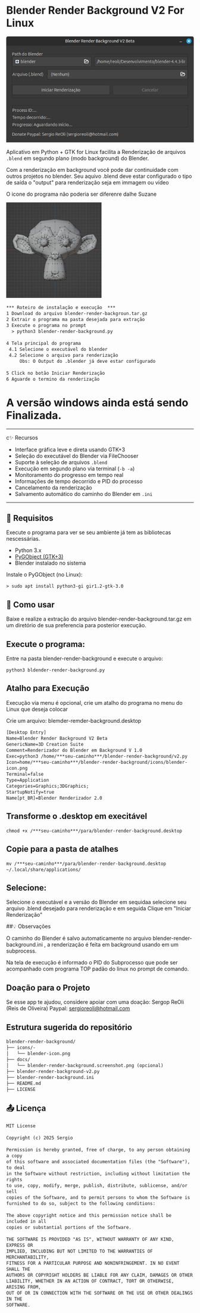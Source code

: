 # Blender Render Background V2 For Linux

<img alt="blender-render-background-screenshot.png" src="blender-render-background-screenshot.png">

Aplicativo em Python + GTK for Linux facilita a Renderização de arquivos `.blend`
em segundo plano (modo background) do Blender.

Com a renderização em background você pode dar continuidade com outros projetos no blender.
Seu aquivo .blend deve estar configurado o tipo de saída o "output" para renderização seja
em immagem ou vídeo

O icone do programa não poderia ser diferenre dalhe Suzane

<img alt="blender-icon.png" src="blender-icon.png">

```
*** Roteiro de instalação e execução  ***
1 Download do arquivo blender-render-backgroun.tar.gz
2 Extrair o programa ma pasta desejada para extração
3 Execute o programa no prompt
  > python3 blender-render-background.py

4 Tela principal do programa 
 4.1 Selecione o executável do blender
 4.2 Selecione o arquivo para renderização
     Obs: O Output do .blender já deve estar configurado

5 Click no botão Iniciar Renderização 
6 Aguarde o termino da renderização

```

# A versão windows ainda está sendo Finalizada.


---
c✨ Recursos

- Interface gráfica leve e direta usando GTK+3
- Seleção do executável do Blender via FileChooser
- Suporte à seleção de arquivos `.blend`
- Execução em segundo plano via terminal (`-b -a`)
- Monitoramento do progresso em tempo real
- Informações de tempo decorrido e PID do processo
- Cancelamento da renderização
- Salvamento automático do caminho do Blender em `.ini`

---

## 🔧 Requisitos

Execute o programa para ver se seu ambiente já tem as bibliotecas 
nescessárias.

- Python 3.x
- [PyGObject (GTK+3)](https://pygobject.readthedocs.io/en/latest/)
- Blender instalado no sistema

Instale o PyGObject (no Linux):

```
> sudo apt install python3-gi gir1.2-gtk-3.0
```

## 🚀 Como usar
Baixe e realize a extração do arquivo blender-render-background.tar.gz em
um diretório de sua preferencia para posterior execução.

## Execute o programa:

Entre na pasta blender-render-background e execute o arquivo:

```
python3 bldender-render-background.py
```

## Atalho para Execução

Execução via menu é opcional, crie um atalho do programa no menu do Linux
que deseja colocar

Crie um arquivo: blemder-remder-background.desktop

```
[Desktop Entry]
Name=Blender Render Background V2 Beta
GenericName=3D Creation Suite
Comment=Renderizador do Blender em Background V 1.0
Exec=python3 /home/***seu-caminho***/blender-render-background/v2.py
Icon=home/***seu-caminho***/blender-render-background/icons/blender-icon.png
Terminal=false
Type=Application
Categories=Graphics;3DGraphics;
StartupNotify=true
Name[pt_BR]=Blender Renderizador 2.0

```

## Transforme o .desktop em execitável
```
chmod +x /***seu-caminho***/para/blender-render-background.desktop
```
## Copie para a pasta de atalhes

```
mv /***seu-caminho***/para/blender-render-background.desktop ~/.local/share/applications/
```

## Selecione:

Selecione o executável e a versão do Blender em sequidaa selecione seu arquivo .blend desejado 
para renderização e em seguida Clique em "Iniciar Renderização"

##💡 Observações

O caminho do Blender é salvo automaticamente no arquivo blender-render-background.ini , a
renderização é feita em background usando em um subprocess. 

Na tela de execução é informado o PID do Subprocesso que pode ser acompanhado com programa
TOP padão do linux no prompt de comando.

## Doação para o Projeto

Se esse app te ajudou, considere apoiar com uma doação:
Sergop ReOli (Reis de Oliveira)
Paypal: sergioreoli@hotmail.com

## Estrutura sugerida do repositório

```
blender-render-background/
├── icons/-
│   └── blender-icon.png
├── docs/
│   └── blender-render-background.screenshot.png (opcional)
├── blender-render-background-v2.py
├── blender-render-background.ini
├── README.md
├── LICENSE
```

## 📤 Licença
```
MIT License

Copyright (c) 2025 Sergio

Permission is hereby granted, free of charge, to any person obtaining a copy
of this software and associated documentation files (the "Software"), to deal
in the Software without restriction, including without limitation the rights  
to use, copy, modify, merge, publish, distribute, sublicense, and/or sell  
copies of the Software, and to permit persons to whom the Software is  
furnished to do so, subject to the following conditions:

The above copyright notice and this permission notice shall be included in all  
copies or substantial portions of the Software.

THE SOFTWARE IS PROVIDED "AS IS", WITHOUT WARRANTY OF ANY KIND, EXPRESS OR  
IMPLIED, INCLUDING BUT NOT LIMITED TO THE WARRANTIES OF MERCHANTABILITY,  
FITNESS FOR A PARTICULAR PURPOSE AND NONINFRINGEMENT. IN NO EVENT SHALL THE  
AUTHORS OR COPYRIGHT HOLDERS BE LIABLE FOR ANY CLAIM, DAMAGES OR OTHER  
LIABILITY, WHETHER IN AN ACTION OF CONTRACT, TORT OR OTHERWISE, ARISING FROM,  
OUT OF OR IN CONNECTION WITH THE SOFTWARE OR THE USE OR OTHER DEALINGS IN THE  
SOFTWARE.

```

